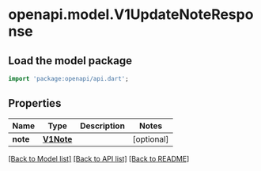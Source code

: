 # openapi.model.V1UpdateNoteResponse

## Load the model package
```dart
import 'package:openapi/api.dart';
```

## Properties
Name | Type | Description | Notes
------------ | ------------- | ------------- | -------------
**note** | [**V1Note**](V1Note.md) |  | [optional] 

[[Back to Model list]](../README.md#documentation-for-models) [[Back to API list]](../README.md#documentation-for-api-endpoints) [[Back to README]](../README.md)



